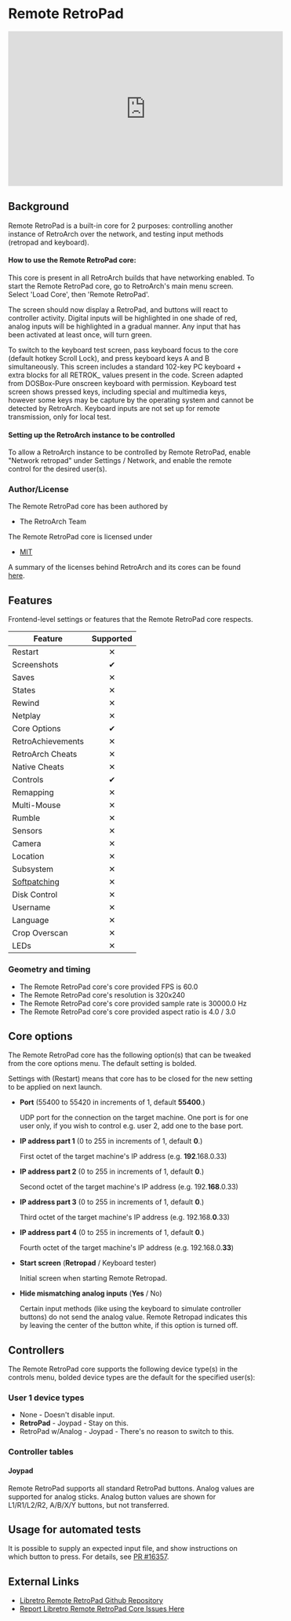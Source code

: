 # Remote RetroPad
<iframe width="560" height="315" src="https://www.youtube-nocookie.com/embed/bzom8OZ-HAk" title="YouTube video player" frameborder="0" allow="accelerometer; autoplay; clipboard-write; encrypted-media; gyroscope; picture-in-picture" allowfullscreen></iframe>

## Background

Remote RetroPad is a built-in core for 2 purposes: controlling another instance of RetroArch over the network, and testing input methods (retropad and keyboard).

#### How to use the Remote RetroPad core:

This core is present in all RetroArch builds that have networking enabled. To start the Remote RetroPad core, go to RetroArch's main menu screen. Select 'Load Core', then 'Remote RetroPad'.

The screen should now display a RetroPad, and buttons will react to controller activity. Digital inputs will be highlighted in one shade of red, analog inputs will be highlighted in a gradual manner. Any input that has been activated at least once, will turn green.

To switch to the keyboard test screen, pass keyboard focus to the core (default hotkey Scroll Lock), and press keyboard keys A and B simultaneously. This screen includes a standard 102-key PC keyboard + extra blocks for all RETROK_ values present in the code. Screen adapted from DOSBox-Pure onscreen keyboard with permission. Keyboard test screen shows pressed keys, including special and multimedia keys, however some keys may be capture by the operating system and cannot be detected by RetroArch. Keyboard inputs are not set up for remote transmission, only for local test.


#### Setting up the RetroArch instance to be controlled

To allow a RetroArch instance to be controlled by Remote RetroPad, enable "Network retropad" under Settings / Network, and enable the remote control for the desired user(s).

### Author/License

The Remote RetroPad core has been authored by

- The RetroArch Team

The Remote RetroPad core is licensed under

- [MIT](https://github.com/libretro/libretro-samples/blob/master/license)

A summary of the licenses behind RetroArch and its cores can be found [here](../development/licenses.md).

## Features

Frontend-level settings or features that the Remote RetroPad core respects.

| Feature           | Supported |
|-------------------|:---------:|
| Restart           | ✕         |
| Screenshots       | ✔         |
| Saves             | ✕         |
| States            | ✕         |
| Rewind            | ✕         |
| Netplay           | ✕         |
| Core Options      | ✔         |
| RetroAchievements | ✕         |
| RetroArch Cheats  | ✕         |
| Native Cheats     | ✕         |
| Controls          | ✔         |
| Remapping         | ✕         |
| Multi-Mouse       | ✕         |
| Rumble            | ✕         |
| Sensors           | ✕         |
| Camera            | ✕         |
| Location          | ✕         |
| Subsystem         | ✕         |
| [Softpatching](../guides/softpatching.md) | ✕         |
| Disk Control      | ✕         |
| Username          | ✕         |
| Language          | ✕         |
| Crop Overscan     | ✕         |
| LEDs              | ✕         |

### Geometry and timing

- The Remote RetroPad core's core provided FPS is 60.0
- The Remote RetroPad core's resolution is 320x240
- The Remote RetroPad core's core provided sample rate is 30000.0 Hz
- The Remote RetroPad core's core provided aspect ratio is 4.0 / 3.0

## Core options

The Remote RetroPad core has the following option(s) that can be tweaked from the core options menu. The default setting is bolded.

Settings with (Restart) means that core has to be closed for the new setting to be applied on next launch.

- **Port** (55400 to 55420 in increments of 1, default **55400**.)

	UDP port for the connection on the target machine. One port is for one user only, if you wish to control e.g. user 2, add one to the base port.

- **IP address part 1** (0 to 255 in increments of 1, default **0**.)

	First octet of the target machine's IP address (e.g. **192**.168.0.33)

- **IP address part 2** (0 to 255 in increments of 1, default **0**.)

	Second octet of the target machine's IP address (e.g. 192.**168**.0.33)

- **IP address part 3** (0 to 255 in increments of 1, default **0**.)

	Third octet of the target machine's IP address (e.g. 192.168.**0**.33)

- **IP address part 4** (0 to 255 in increments of 1, default **0**.)

	Fourth octet of the target machine's IP address (e.g. 192.168.0.**33**)

- **Start screen** (**Retropad** / Keyboard tester)

  Initial screen when starting Remote Retropad.

- **Hide mismatching analog inputs** (**Yes** / No)

  Certain input methods (like using the keyboard to simulate controller buttons) do not send the analog value. Remote Retropad indicates this by leaving the center of the button white, if this option is turned off.

## Controllers

The Remote RetroPad core supports the following device type(s) in the controls menu, bolded device types are the default for the specified user(s):

### User 1 device types

- None - Doesn't disable input.
- **RetroPad** - Joypad - Stay on this.
- RetroPad w/Analog - Joypad - There's no reason to switch to this.

### Controller tables

#### Joypad

Remote RetroPad supports all standard RetroPad buttons. Analog values are supported for analog sticks. Analog button values are shown for L1/R1/L2/R2, A/B/X/Y buttons, but not transferred.

## Usage for automated tests

It is possible to supply an expected input file, and show instructions on which button to press. For details, see [PR #16357](https://github.com/libretro/RetroArch/pull/16357).

## External Links

- [Libretro Remote RetroPad Github Repository](https://github.com/libretro/RetroArch/tree/master/cores/libretro-net-retropad)
- [Report Libretro Remote RetroPad Core Issues Here](https://github.com/libretro/RetroArch/issues)